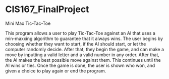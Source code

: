 # CIS167_FinalProject
 Mini Max Tic-Tac-Toe

This program allows a user to play Tic-Tac-Toe against an AI that uses
a min-maxxing algorithm to guarantee that it always wins. The user begins
by choosing whether they want to start, if the AI should start, or let the
computer randomly decide. After that, they begin the game, and can make a
move by inputting a valid letter and a valid number in any order. After that,
the AI makes the best possible move against them. This continues until the AI
wins or ties. Once the game is done, the user is shown who won, and given a
choice to play again or end the program.